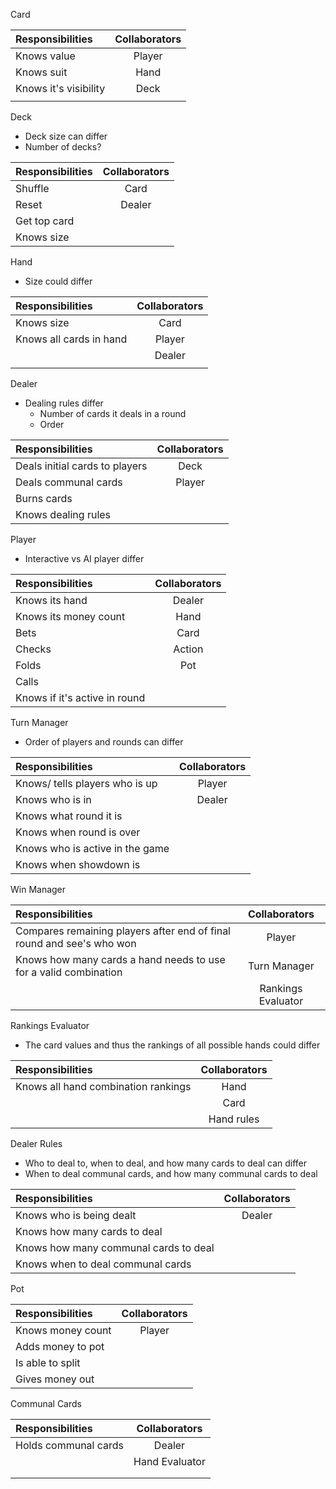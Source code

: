 Card


| Responsibilities      | Collaborators    |
| :------------- | :----------: |
|  Knows value   | Player  |
| Knows suit   | Hand |
|  Knows it's visibility | Deck  |
|    |  |


Deck
* Deck size can differ 
* Number of decks? 

| Responsibilities      | Collaborators    |
| :------------- | :----------: |
|  Shuffle   |  Card  |
| Reset | Dealer |
| Get top card  |  |
| Knows size | |

Hand
* Size could differ

| Responsibilities      | Collaborators    |
| :------------- | :----------: |
|  Knows size  |  Card  |
| Knows all cards in hand | Player |
| | Dealer |
|  | |

Dealer
* Dealing rules differ
    * Number of cards it deals in a round
    * Order  

| Responsibilities      | Collaborators    |
| :------------- | :----------: |
|  Deals initial cards to players  |  Deck  |
| Deals communal cards | Player |
| Burns cards |  |
| Knows dealing rules| |

Player 
* Interactive vs AI player differ

| Responsibilities      | Collaborators    |
| :------------- | :----------: |
| Knows its hand |  Dealer |
| Knows its money count | Hand |
| Bets | Card |
| Checks | Action |
| Folds | Pot |
| Calls |  |
| Knows if it's active in round | |

Turn Manager
* Order of players and rounds can differ

| Responsibilities      | Collaborators    |
| :------------- | :----------: |
|  Knows/ tells players who is up  |  Player |
| Knows who is in | Dealer |
|Knows what round it is|  |
| Knows when round is over | |
| Knows who is active in the game | |
| Knows when showdown is | |

Win Manager

| Responsibilities      | Collaborators    |
| :------------- | :----------: |
| Compares remaining players after end of final round and see's who won  |  Player |
| Knows how many cards a hand needs to use for a valid combination|  Turn Manager |
|   |  Rankings Evaluator |

Rankings Evaluator 
* The card values and thus the rankings of all possible hands could differ

| Responsibilities      | Collaborators    |
| :------------- | :----------: |
| Knows all hand combination rankings |  Hand |
|  | Card |
| | Hand rules |


Dealer Rules
* Who to deal to, when to deal, and how many cards to deal can differ
* When to deal communal cards, and how many communal cards to deal 

| Responsibilities      | Collaborators    |
| :------------- | :----------: |
| Knows who is being dealt |  Dealer |
| Knows how many cards to deal|  |
| Knows how many communal cards to deal|  |
| Knows when to deal communal cards| |

Pot

| Responsibilities      | Collaborators    |
| :------------- | :----------: |
|  Knows money count |  Player |
| Adds money to pot |  |
| Is able to split |  |
| Gives money out | |

Communal Cards

| Responsibilities      | Collaborators    |
| :------------- | :----------: |
|  Holds communal cards |  Dealer |
|  | Hand Evaluator |
|  | |
|  | |




